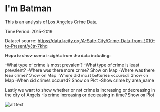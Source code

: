 # I'm Batman
This is an analysis of Los Angeles Crime Data.

Time Period: 2015-2019

Dataset source: https://data.lacity.org/A-Safe-City/Crime-Data-from-2010-to-Present/y8tr-7khq

Hope to show some insights from the data including:

-What type of crime is most prevalent?
-What type of crime is least prevalent?
-Where was there more crime? Show on Map
-Where was there less crime? Show on Map
-Where did most batteries occured? Show on Map
-When did crimes occured? Show on Plot
-Show crime by area_name

Lastly we want to show whether or not crime is increasing or decreasing in the city of Angels
-Is crime increasing or decreasing in time? Show on Plot

![alt text](https://i.ytimg.com/vi/hPand5uvemA/maxresdefault.jpg)
